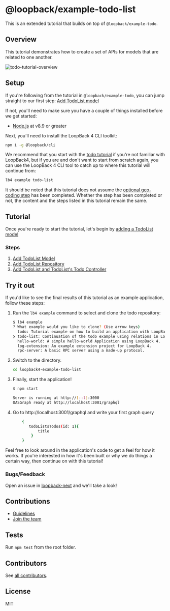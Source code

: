 # @loopback/example-todo-list

This is an extended tutorial that builds on top of `@loopback/example-todo`.

## Overview

This tutorial demonstrates how to create a set of APIs for models that are
related to one another.

![todo-tutorial-overview](https://loopback.io/pages/en/lb4/imgs/todo-list-overview.png)

## Setup

If you're following from the tutorial in `@loopback/example-todo`, you can jump
straight to our first step:
[Add TodoList model](http://loopback.io/doc/en/lb4/todo-list-tutorial-model.html)

If not, you'll need to make sure you have a couple of things installed before we
get started:

- [Node.js](https://nodejs.org/en/) at v8.9 or greater

Next, you'll need to install the LoopBack 4 CLI toolkit:

```sh
npm i -g @loopback/cli
```

We recommend that you start with the
[todo tutorial](http://loopback.io/doc/en/lb4/todo-tutorial.html) if you're not
familiar with LoopBack4, but if you are and don't want to start from scratch
again, you can use the LoopBack 4 CLI tool to catch up to where this tutorial
will continue from:

```sh
lb4 example todo-list
```

It should be noted that this tutorial does not assume the
[optional geo-coding step](https://loopback.io/doc/en/lb4/todo-tutorial-geocoding-service.html)
has been completed. Whether the step has been completed or not, the content and
the steps listed in this tutorial remain the same.

## Tutorial

Once you're ready to start the tutorial, let's begin by
[adding a TodoList model](http://loopback.io/doc/en/lb4/todo-list-tutorial-model.html)

### Steps

1.  [Add TodoList Model](http://loopback.io/doc/en/lb4/todo-list-tutorial-model.html)
2.  [Add TodoList Repository](http://loopback.io/doc/en/lb4/todo-list-tutorial-repository.html)
3.  [Add TodoList and TodoList's Todo Controller](http://loopback.io/doc/en/lb4/todo-list-tutorial-controller.html)

## Try it out

If you'd like to see the final results of this tutorial as an example
application, follow these steps:

1.  Run the `lb4 example` command to select and clone the todo repository:

    ```sh
    $ lb4 example
    ? What example would you like to clone? (Use arrow keys)
      todo: Tutorial example on how to build an application with LoopBack 4.
    ❯ todo-list: Continuation of the todo example using relations in LoopBack 4.
      hello-world: A simple hello-world Application using LoopBack 4.
      log-extension: An example extension project for LoopBack 4.
      rpc-server: A basic RPC server using a made-up protocol.
    ```

2.  Switch to the directory.

    ```sh
    cd loopback4-example-todo-list
    ```

3.  Finally, start the application!

    ```sh
    $ npm start

    Server is running at http://[::1]:3000
    OASGraph ready at http://localhost:3001/graphql
    ```

3.  Go to http://localhost:3001/graphql and write your first graph query


    ```sh
        {
           todoListsTodos(id: 1){
               title
            }
        }
    ```


Feel free to look around in the application's code to get a feel for how it
works. If you're interested in how it's been built or why we do things a certain
way, then continue on with this tutorial!

### Bugs/Feedback

Open an issue in [loopback-next](https://github.com/strongloop/loopback-next)
and we'll take a look!

## Contributions

- [Guidelines](https://github.com/strongloop/loopback-next/blob/master/docs/CONTRIBUTING.md)
- [Join the team](https://github.com/strongloop/loopback-next/issues/110)

## Tests

Run `npm test` from the root folder.

## Contributors

See
[all contributors](https://github.com/strongloop/loopback-next/graphs/contributors).

## License

MIT

